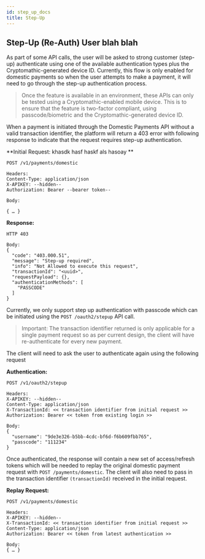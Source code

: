 ```yaml
---
id: step_up_docs
title: Step-Up
---
```


## Step-Up (Re-Auth) User blah blah

As part of some API calls, the user will be asked to strong customer (step-up) authenticate using one of the available authentication types plus the Cryptomathic-generated device ID. Currently, this flow is only enabled for domestic payments so when the user attempts to make a payment, it will need to go through the step-up authentication process.

> Once the feature is available in an environment, these APIs can only be tested using a Cryptomathic-enabled mobile device. This is to ensure that the feature is two-factor compliant, using passcode/biometric and the Cryptomathic-generated device ID.

When a payment is initiated through the Domestic Payments API without a valid transaction identifier, the platform will return a 403 error with following response to indicate that the request requires step-up authentication.

**Initial Request: khasdk hasf haskf als hasoay **

```
POST /v1/payments/domestic  

Headers:
Content-Type: application/json
X-APIKEY: --hidden--
Authorization: Bearer --bearer token--  

Body:

{ … }
```

**Response:**

```
HTTP 403

Body:
{
  "code": "403.000.51",
  "message": "Step-up required",
  "info": "Not Allowed to execute this request",
  "transactionId": "<uuid>",
  "requestPayload": {},
  "authenticationMethods": [
    "PASSCODE"
  ]
}
```

Currently, we only support step up authentication with passcode which can be initiated using the `POST /oauth2/stepup` API call.

> Important: The transaction identifier returned is only applicable for a single payment request so as per current design, the client will have re-authenticate for every new payment.

The client will need to ask the user to authenticate again using the following request

**Authentication:**

```
POST /v1/oauth2/stepup

Headers:
X-APIKEY: --hidden--
Content-Type: application/json
X-TransactionId: << transaction identifier from initial request >>
Authorization: Bearer << token from existing login >>

Body:
{
  "username": "9de3e326-b5bb-4cdc-bf6d-f6b609fbb765",
  "passcode": "111234"
}
```

Once authenticated, the response will contain a new set of access/refresh tokens which will be needed to replay the original domestic payment request with `POST /payments/domestic`. The client will also need to pass in the transaction identifier `(transactionId)` received in the initial request.

**Replay Request:**

```
POST /v1/payments/domestic

Headers:
X-APIKEY: --hidden--
X-TransactionId: << transaction identifier from initial request >>
Content-Type: application/json
Authorization: Bearer << token from latest authentication >>

Body:
{ … }
```
